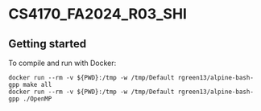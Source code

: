 # CS4170_FA2024_R03_SHI

## Getting started ##

To compile and run with Docker:

```
docker run --rm -v ${PWD}:/tmp -w /tmp/Default rgreen13/alpine-bash-gpp make all
docker run --rm -v ${PWD}:/tmp -w /tmp/Default rgreen13/alpine-bash-gpp ./OpenMP
```